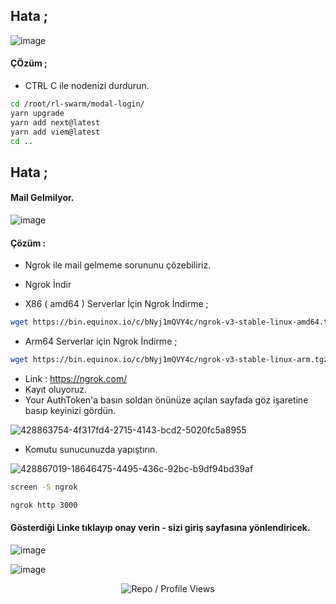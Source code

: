 ## Hata ; 

![image](https://github.com/user-attachments/assets/c81b19f0-60b1-4a01-8239-a26ea7afd05d)

#### ÇÖzüm ; 

- CTRL C ile nodenizi durdurun.

```bash
cd /root/rl-swarm/modal-login/
yarn upgrade
yarn add next@latest
yarn add viem@latest
cd ..
```


## Hata ; 

#### Mail Gelmilyor.

![image](https://github.com/user-attachments/assets/c101cd60-0e84-4148-9fdd-000e612552c4)

#### Çözüm :

- Ngrok ile mail gelmeme sorununu çözebiliriz.

- Ngrok İndir 

- X86 ( amd64 ) Serverlar İçin Ngrok İndirme ; 
```bash
wget https://bin.equinox.io/c/bNyj1mQVY4c/ngrok-v3-stable-linux-amd64.tgz && tar -xvzf ngrok-v3-stable-linux-amd64.tgz && sudo mv ngrok /usr/local/bin/
```
- Arm64 Serverlar için Ngrok İndirme ; 
```bash
wget https://bin.equinox.io/c/bNyj1mQVY4c/ngrok-v3-stable-linux-arm.tgz && tar -xvzf ngrok-v3-stable-linux-arm.tgz && sudo mv ngrok /usr/local/bin/
```

- Link : https://ngrok.com/
- Kayıt oluyoruz.
- Your AuthToken'a basın soldan önünüze açılan sayfada göz işaretine basıp keyinizi gördün. 

![428863754-4f317fd4-2715-4143-bcd2-5020fc5a8955](https://github.com/user-attachments/assets/e837875d-31aa-49f9-a3e1-659885dc8d66)

- Komutu sunucunuzda yapıştırın.

![428867019-18646475-4495-436c-92bc-b9df94bd39af](https://github.com/user-attachments/assets/9528da85-3515-4827-9f7a-be181369fe48)

```bash
screen -S ngrok
```

```bash
ngrok http 3000
```

#### Gösterdiği Linke tıklayıp onay verin - sizi giriş sayfasına yönlendiricek.

![image](https://github.com/user-attachments/assets/5cad13ae-2a42-49f0-ae0c-6669eb0225b6)


![image](https://github.com/user-attachments/assets/b20cf6c5-62b0-4701-9d7c-ac9a7a524213)


<p align="center">
  <img src="https://komarev.com/ghpvc/?username=FurkanL0&style=flat-square&color=red&label=Profile+Views+/+Repo+Views+" alt="Repo / Profile Views" />
</p>
